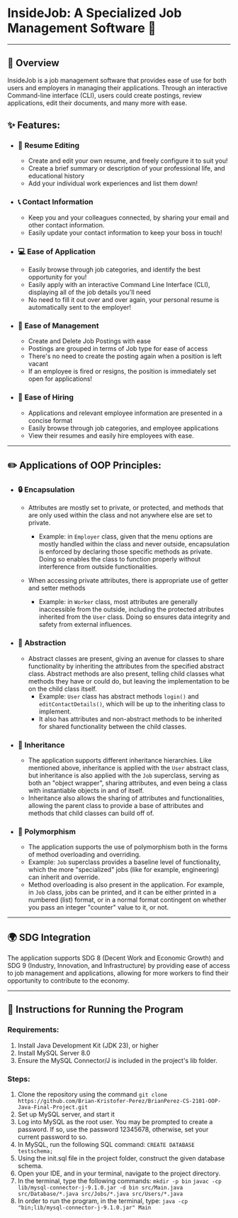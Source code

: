 # InsideJob: A Specialized Job Management Software 💼
___

## 🌟 Overview


InsideJob is a job management software that provides ease of use for both users and employers in managing their applications. Through an interactive Command-line interface (CLI), users could create postings, review applications, edit their documents, and many more with ease.


## ✨ Features: 
  - ### 📝 Resume Editing
    - Create and edit your own resume, and freely configure it to suit you!
    - Create a brief summary or description of your professional life, and educational history
    - Add your individual work experiences and list them down!
      
  - ### 📞 Contact Information
    - Keep you and your colleagues connected, by sharing your email and other contact information.
    - Easily update your contact information to keep your boss in touch!
      
  - ### 💻 Ease of Application
    - Easily browse through job categories, and identify the best opportunity for you!
    - Easily apply with an interactive Command Line Interface (CLI), displaying all of the job details you'll need
    - No need to fill it out over and over again, your personal resume is automatically sent to the employer!
   
  - ### 📜 Ease of Management
    - Create and Delete Job Postings with ease
    - Postings are grouped in terms of Job type for ease of access
    - There's no need to create the posting again when a position is left vacant
    - If an employee is fired or resigns, the position is immediately set open for applications!

  - ### 💼 Ease of Hiring
    - Applications and relevant employee information are presented in a concise format
    - Easily browse through job categories, and employee applications
    - View their resumes and easily hire employees with ease.

  ____
## ✏️ Applications of OOP Principles:

  - ### 🔒 Encapsulation
    - Attributes are mostly set to private, or protected, and methods that are only used within the class and not anywhere else are set to private.
      - Example: in `Employer` class, given that the menu options are mostly handled within the class and never outside, encapsulation is enforced by declaring those specific methods as private. Doing so enables the class to function properly without interference from outside functionalities.

    - When accessing private attributes, there is appropriate use of getter and setter methods
      - Example: in `Worker` class, most attributes are generally inaccessible from the outside, including the protected atributes inherited from the `User` class. Doing so ensures data integrity and safety from external influences.

  - ### 🧠 Abstraction
    - Abstract classes are present, giving an avenue for classes to share functionality by inheriting the attributes from the specified abstract class. Abstract methods are also present, telling child classes what methods they have or could do, but leaving the implementation to be on the child class itself.
      - Example: `User` class has abstract methods `login()` and `editContactDetails()`, which will be up to the inheriting class to implement.
      - It also has attributes and non-abstract methods to be inherited for shared functionality between the child classes.

  - ### 🧬 Inheritance
    - The application supports different inheritance hierarchies. Like mentioned above, inheritance is applied with the `User` abstract class, but inheritance is also applied with the `Job` superclass, serving as both an "object wrapper", sharing attributes, and even being a class with instantiable objects in and of itself.
    - Inheritance also allows the sharing of attributes and functionalities, allowing the parent class to provide a base of attributes and methods that child classes can build off of.            
    
  - ### 🔄 Polymorphism
    - The application supports the use of polymorphism both in the forms of method overloading and overriding.
    - Example: `Job` superclass provides a baseline level of functionality, which the more "specialized" jobs (like for example, engineering) can inherit and override.
    - Method overloading is also present in the application. For example, in `Job` class, jobs can be printed, and it can be either printed in a numbered (list) format, or in a normal format contingent on whether you pass an integer "counter" value to it, or not.
___
## 🌍 SDG Integration

The application supports SDG 8 (Decent Work and Economic Growth) and SDG 9 (Industry, Innovation, and Infrastructure) by providing ease of access to job management and applications, allowing for more workers to find their opportunity to contribute to the economy.
___
## 🚀 Instructions for Running the Program

### Requirements: 
1. Install Java Development Kit (JDK 23), or higher
2. Install MySQL Server 8.0
3. Ensure the MySQL Connector/J is included in the project's lib folder.

### Steps:
1. Clone the repository using the command `git clone https://github.com/Brian-Kristofer-Perez/BrianPerez-CS-2101-OOP-Java-Final-Project.git`
2. Set up MySQL server, and start it
3. Log into MySQL as the root user. You may be prompted to create a password. If so, use the password 12345678, otherwise, set your current password to so.
4. In MySQL, run the following SQL command: `CREATE DATABASE testschema;`
5. Using the init.sql file in the project folder, construct the given database schema.
6. Open your IDE, and in your terminal, navigate to the project directory.
7. In the terminal, type the following commands:
`mkdir -p bin`
`javac -cp lib/mysql-connector-j-9.1.0.jar -d bin src/Main.java src/Database/*.java src/Jobs/*.java src/Users/*.java`
8. In order to run the program, in the terminal, type:
`java -cp "bin;lib/mysql-connector-j-9.1.0.jar" Main`
